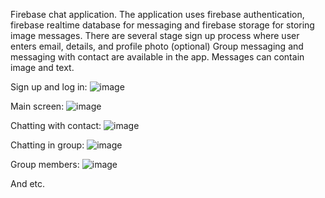 Firebase chat application.
The application uses firebase authentication, firebase realtime database for messaging and firebase storage for storing image messages.
There are several stage sign up process where user enters email, details, and profile photo (optional)
Group messaging and messaging with contact are available in the app.
Messages can contain image and text. 

Sign up and log in:
![image](https://github.com/ravankhidirov/Chat-Application/assets/112794999/4aa83d96-bcbb-44da-bcc5-7f22f789d0ed)




Main screen:
![image](https://github.com/ravankhidirov/Chat-Application/assets/112794999/e6ff4d45-c4aa-4675-85b8-072c180af06e)




Chatting with contact:
![image](https://github.com/ravankhidirov/Chat-Application/assets/112794999/b3eb15ff-ea54-4da5-b4c2-56c4fc264b06)





Chatting in group:
![image](https://github.com/ravankhidirov/Chat-Application/assets/112794999/b150b59f-7a95-47a8-b15e-66c15558b6d9)

Group members:
![image](https://github.com/ravankhidirov/Chat-Application/assets/112794999/c8f8979d-54dd-465a-8780-cbfed5f5ef0e)




And etc.




